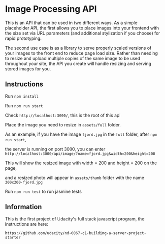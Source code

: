 # Image Processing API

This is an API that can be used in two different ways. As a simple placeholder API, the first allows you to place images into your frontend with the size set via URL parameters (and additional stylization if you choose) for rapid prototyping.

The second use case is as a library to serve properly scaled versions of your images to the front end to reduce page load size. Rather than needing to resize and upload multiple copies of the same image to be used throughout your site, the API you create will handle resizing and serving stored images for you.

## Instructions
Run `npm install`

Run `npm run start`

Check `http://localhost:3000/`, this is the root of this api

Place the image you need to resize in `assets/full` folder.

As an example, if you have the image `fjord.jpg` in the `full` folder, after `npm run start`,

the server is running on port 3000, you can enter `http://localhost:3000/api/image/?name=fjord.jpg&width=200&height=200`

This will show the resized image with width = 200 and height = 200 on the page,

and a resized photo will appear in `assets/thumb` folder with the name `200x200-fjord.jpg`

Run `npm run test` to run jasmine tests

## Information

This is the first project of Udacity's full stack javascript program, the instructions are here:

`https://github.com/udacity/nd-0067-c1-building-a-server-project-starter`
